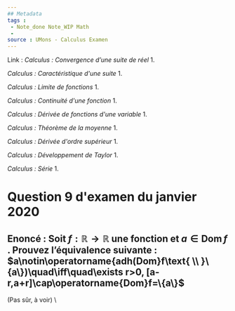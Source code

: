 ```yaml
---
## Metadata
tags : 
 - Note_done Note_WIP Math
 - 
source : UMons - Calculus Examen
---
```


Link :
_Calculus : Convergence d’une suite de réel_
1.

_Calculus : Caractéristique d'une suite_
1.

_Calculus : Limite de fonctions_
1.

_Calculus : Continuité d'une fonction_
1.

_Calculus : Dérivée de fonctions d'une variable_
1.

_Calculus : Théorème de la moyenne_
1.

_Calculus : Dérivée d'ordre supérieur_
1.

_Calculus : Développement de Taylor_
1.

_Calculus : Série_
1. 

# Question 9 d'examen du janvier 2020
## Enoncé : Soit $f : \mathbb{R} → \mathbb{R}$ une fonction et $a ∈ \operatorname{Dom} f$ . Prouvez l’équivalence suivante : $a\notin\operatorname{adh(Dom}f\text{ \\ }\{a\})\quad\iff\quad\exists r>0, [a-r,a+r]\cap\operatorname{Dom}f=\{a\}$
(Pas sûr, à voir)
\
